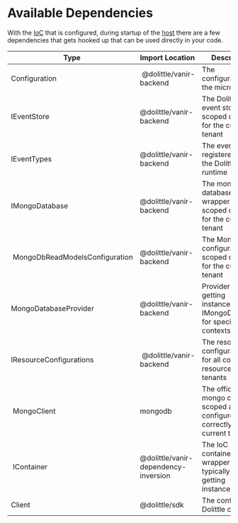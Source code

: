 # Available Dependencies

With the [IoC](./ioc.md) that is configured, during startup of the [host](./host.md) there are a few dependencies
that gets hooked up that can be used directly in your code.

| Type | Import Location | Description |
| ---- | --------------- | ----------- |
| Configuration | @dolittle/vanir-backend | The configuration of the microservice |
| IEventStore | @dolittle/vanir-backend | The Dolittle event store - scoped correctly for the current tenant |
| IEventTypes | @dolittle/vanir-backend | The event types registered with the Dolittle runtime |
| IMongoDatabase | @dolittle/vanir-backend | The mongo database wrapper - scoped correctly for the current tenant |
| MongoDbReadModelsConfiguration | @dolittle/vanir-backend | The MongoDb configuration - scoped correctly for the current tenant |
| MongoDatabaseProvider | @dolittle/vanir-backend | Provider for getting instances of IMongoDatabase for specific contexts |
| IResourceConfigurations | @dolittle/vanir-backend | The resource configurations for all configured resources and tenants |
| MongoClient | mongodb | The official mongo client - scoped and configured correctly for the current tenant |
| IContainer | @dolittle/vanir-dependency-inversion | The IoC container wrapper - typically for getting instances |
| Client | @dolittle/sdk | The configured Dolittle client |
